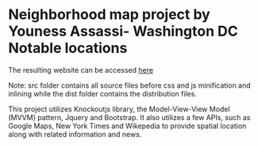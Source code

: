 # Neighborhood map project by Youness Assassi-  Washington DC Notable locations

The resulting website can be accessed <a href="http://younessassassi.github.io/frontend-nanodegree-neighborhood-map/dist/#">here</a>

Note: src folder contains all source files before css and js minification and inlining while the dist folder contains the distribution files.

This project utilizes Knockoutjs library, the Model-View-View Model (MVVM) pattern, Jquery and Bootstrap.  It also utilizes a few APIs, such as Google Maps, New York Times and Wikepedia to provide spatial location along with related information and news.



